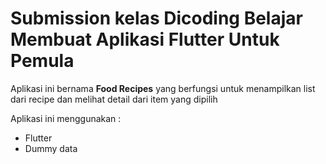 # Submission kelas Dicoding Belajar Membuat Aplikasi Flutter Untuk Pemula

Aplikasi ini bernama **Food Recipes** yang berfungsi untuk menampilkan list dari recipe dan melihat detail dari item yang dipilih

Aplikasi ini menggunakan :
- Flutter
- Dummy data
